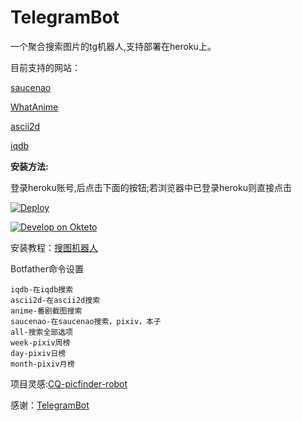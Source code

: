 # TelegramBot

一个聚合搜索图片的tg机器人,支持部署在heroku上。

目前支持的网站：

[saucenao](https://saucenao.com/)

[WhatAnime](https://trace.moe/)

[ascii2d](https://ascii2d.net/)

[iqdb](http://www.iqdb.org/)



**安装方法:**

登录heroku账号,后点击下面的按钮;若浏览器中已登录heroku则直接点击

[![Deploy](https://www.herokucdn.com/deploy/button.svg)](https://heroku.com/deploy)



[![Develop on Okteto](https://okteto.com/develop-okteto.svg)](https://cloud.okteto.com/deploy?repository=https://github.com/666wcy/seach_photo-telegram-bot-heroku)



安装教程：[搜图机器人](http://weinb.top/index.php/2020/06/09/photo/)



Botfather命令设置

```
iqdb-在iqdb搜索
ascii2d-在ascii2d搜索
anime-番剧截图搜索
saucenao-在saucenao搜索，pixiv，本子
all-搜索全部选项
week-pixiv周榜
day-pixiv日榜
month-pixiv月榜
```



项目灵感:[CQ-picfinder-robot](https://github.com/Tsuk1ko/CQ-picfinder-robot)

感谢：[TelegramBot](https://github.com/akashin/TelegramBot)